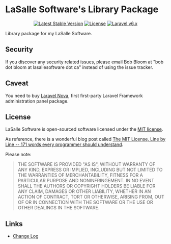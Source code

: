 # LaSalle Software's Library Package

<p align="center">
<a href="https://packagist.org/packages/lasallesoftware/ls-library-pkg"><img src="https://poser.pugx.org/lasallesoftware/ls-library-pkg/v/stable.svg" alt="Latest Stable Version"></a>
<a href="https://packagist.org/packages/lasallesoftware/ls-library-pkg"><img src="https://poser.pugx.org/lasallesoftware/ls-library-pkg/license.svg" alt="License"></a>
<a href="https://laravel.com/"><img src="https://img.shields.io/badge/Laravel-v6-brightgreen.svg?style=flat-square" alt="Laravel v6.x"></a> 
</p>

Library package for my LaSalle Software.

## Security

If you discover any security related issues, please email Bob Bloom at "bob dot bloom at lasallesoftware dot ca" instead of using the issue tracker.

## Caveat

You need to buy [Laravel Nova](https://nova.laravel.com/), first first-party Laravel Framework administration panel package.

## License

LaSalle Software is open-sourced software licensed under the [MIT license](https://opensource.org/licenses/MIT).

As reference, there is a wonderful blog post called [The MIT License, Line by Line -- 171 words every programmer should understand](https://writing.kemitchell.com/2016/09/21/MIT-License-Line-by-Line.html).

Please note:
>THE SOFTWARE IS PROVIDED "AS IS", WITHOUT WARRANTY OF ANY KIND, EXPRESS OR IMPLIED, INCLUDING BUT NOT LIMITED TO THE WARRANTIES OF MERCHANTABILITY, FITNESS FOR A PARTICULAR PURPOSE AND NONINFRINGEMENT. IN NO EVENT SHALL THE AUTHORS OR COPYRIGHT HOLDERS BE LIABLE FOR ANY CLAIM, DAMAGES OR OTHER LIABILITY, WHETHER IN AN ACTION OF CONTRACT, TORT OR OTHERWISE, ARISING FROM, OUT OF OR IN CONNECTION WITH THE SOFTWARE OR THE USE OR OTHER DEALINGS IN THE SOFTWARE.

## Links

* [Change Log](CHANGELOG.md)
